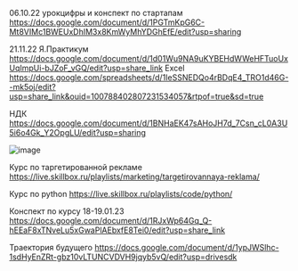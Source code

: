06.10.22 урокцифры и конспект по стартапам
https://docs.google.com/document/d/1PGTmKpG6C-Mt8VIMc1BWEUxDhIM3x8KmWyMhYDGhEfE/edit?usp=sharing

21.11.22 Я.Практикум
https://docs.google.com/document/d/1d01Wu9NA9uKYBEHdWWeHFTuoUxUqImpUi-bJZoF_vGQ/edit?usp=share_link
Excel
https://docs.google.com/spreadsheets/d/1IeSSNEDQo4rBDqE4_TRO1d46G--mk5oj/edit?usp=share_link&ouid=100788402807231534057&rtpof=true&sd=true 

НДК
https://docs.google.com/document/d/1BNHaEK47sAHoJH7d_7Csn_cL0A3U5i6o4Gk_Y2OpgLU/edit?usp=sharing

![image](https://user-images.githubusercontent.com/113089411/213179543-6ff0488a-1487-46e4-8837-0016a633b520.png)


Курс по таргетированной рекламе
https://live.skillbox.ru/playlists/marketing/targetirovannaya-reklama/
 
Курс по python
https://live.skillbox.ru/playlists/code/python/


Конспект по курсу 18-19.01.23
https://docs.google.com/document/d/1RJxWp64Gq_Q-hEEaF8xTNveLu5xGwaPlAEbxfE8Tei0/edit?usp=share_link

Траектория будущего
https://docs.google.com/document/d/1ypJWSlhc-1sdHyEnZRt-gbz10vLTUNCVDVH9jqyb5vQ/edit?usp=drivesdk 
